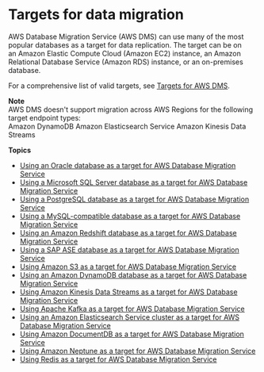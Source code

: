 # Targets for data migration<a name="CHAP_Target"></a>

AWS Database Migration Service \(AWS DMS\) can use many of the most popular databases as a target for data replication\. The target can be on an Amazon Elastic Compute Cloud \(Amazon EC2\) instance, an Amazon Relational Database Service \(Amazon RDS\) instance, or an on\-premises database\. 

For a comprehensive list of valid targets, see [Targets for AWS DMS](CHAP_Introduction.Targets.md)\.

**Note**  
AWS DMS doesn't support migration across AWS Regions for the following target endpoint types:  
Amazon DynamoDB
Amazon Elasticsearch Service
Amazon Kinesis Data Streams

**Topics**
+ [Using an Oracle database as a target for AWS Database Migration Service](CHAP_Target.Oracle.md)
+ [Using a Microsoft SQL Server database as a target for AWS Database Migration Service](CHAP_Target.SQLServer.md)
+ [Using a PostgreSQL database as a target for AWS Database Migration Service](CHAP_Target.PostgreSQL.md)
+ [Using a MySQL\-compatible database as a target for AWS Database Migration Service](CHAP_Target.MySQL.md)
+ [Using an Amazon Redshift database as a target for AWS Database Migration Service](CHAP_Target.Redshift.md)
+ [Using a SAP ASE database as a target for AWS Database Migration Service](CHAP_Target.SAP.md)
+ [Using Amazon S3 as a target for AWS Database Migration Service](CHAP_Target.S3.md)
+ [Using an Amazon DynamoDB database as a target for AWS Database Migration Service](CHAP_Target.DynamoDB.md)
+ [Using Amazon Kinesis Data Streams as a target for AWS Database Migration Service](CHAP_Target.Kinesis.md)
+ [Using Apache Kafka as a target for AWS Database Migration Service](CHAP_Target.Kafka.md)
+ [Using an Amazon Elasticsearch Service cluster as a target for AWS Database Migration Service](CHAP_Target.Elasticsearch.md)
+ [Using Amazon DocumentDB as a target for AWS Database Migration Service](CHAP_Target.DocumentDB.md)
+ [Using Amazon Neptune as a target for AWS Database Migration Service](CHAP_Target.Neptune.md)
+ [Using Redis as a target for AWS Database Migration Service](CHAP_Target.Redis.md)